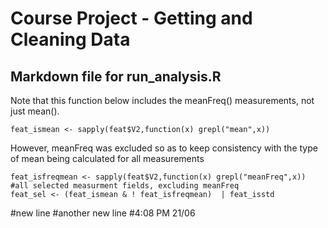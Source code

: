 Course Project - Getting and Cleaning Data
========================================================

## Markdown file for run_analysis.R

Note that this function below includes the meanFreq() measurements, not just mean(). 

```
feat_ismean <- sapply(feat$V2,function(x) grepl("mean",x))
```

However, meanFreq was excluded so as to keep consistency with the type of mean being calculated for all measurements 

```
feat_isfreqmean <- sapply(feat$V2,function(x) grepl("meanFreq",x))
#all selected measurment fields, excluding meanFreq
feat_sel <- (feat_ismean & ! feat_isfreqmean)  | feat_isstd
```
#new line
#another new line
#4:08 PM 21/06